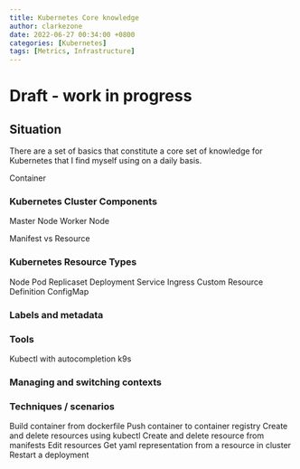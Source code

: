 ```yaml
---
title: Kubernetes Core knowledge
author: clarkezone
date: 2022-06-27 00:34:00 +0800
categories: [Kubernetes]
tags: [Metrics, Infrastructure]
---
```

# Draft - work in progress
## Situation
There are a set of basics that constitute a core set of knowledge for Kubernetes that I find myself using on a daily basis.

Container

### Kubernetes Cluster Components
Master Node
Worker Node

Manifest vs Resource


### Kubernetes Resource Types
Node
Pod
Replicaset
Deployment
Service
Ingress
Custom Resource Definition
ConfigMap

### Labels and metadata

### Tools
Kubectl with autocompletion
k9s

### Managing and switching contexts

### Techniques / scenarios
Build container from dockerfile
Push container to container registry
Create and delete resources using kubectl
Create and delete resource from manifests
Edit resources
Get yaml representation from a resource in cluster
Restart a deployment